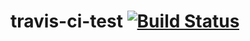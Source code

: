 travis-ci-test [![Build Status](https://secure.travis-ci.org/brianpmarks/travis-ci-test.png)](https://travis-ci.org/brianpmarks/travis-ci-test)
===
